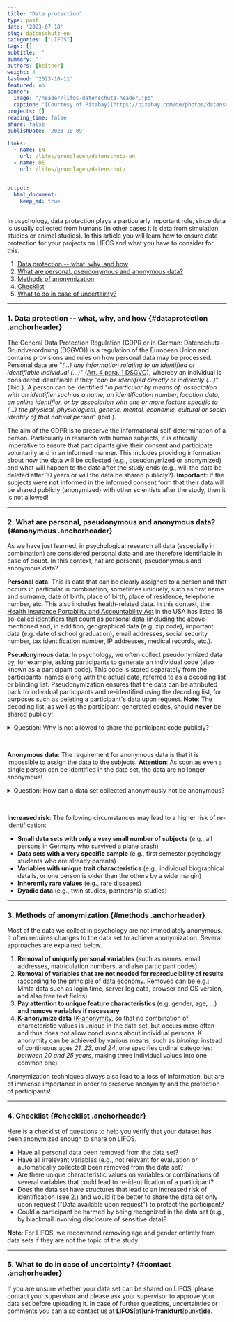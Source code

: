 ```yaml
---
title: "Data protection" 
type: post
date: '2023-07-18' 
slug: datenschutz-en
categories: ["LIFOS"] 
tags: [] 
subtitle: ''
summary: '' 
authors: [beitner] 
weight: 4
lastmod: '2023-10-11'
featured: no
banner:
  image: "/header/lifos-datenschutz-header.jpg"
  caption: "[Courtesy of Pixabay](https://pixabay.com/de/photos/datenschutz-datenschutzerkl%C3%A4rung-5243225/)"
projects: []
reading_time: false
share: false
publishDate: '2023-10-09'

links:
  - name: EN
    url: /lifos/grundlagen/datenschutz-en
  - name: DE
    url: /lifos/grundlagen/datenschutz


output:
  html_document:
    keep_md: true
---
```




In psychology, data protection plays a particularly important role, since data is usually collected from humans (in other cases it is data from simulation studies or animal studies). In this article you will learn how to ensure data protection for your projects on LIFOS and what you have to consider for this.


1. [Data protection -- what, why, and how](#dataprotection)
2. [What are personal, pseudonymous and anonymous data?](#anonymous)
3. [Methods of anonymization](#methods)
4. [Checklist](#checklist)
5. [What to do in case of uncertainty?](#contact)


***

### 1. Data protection -- what, why, and how {#dataprotection .anchorheader}

The General Data Protection Regulation (GDPR or in German: Datenschutz-Grundverordnung (DSGVO)) is a regulation of the European Union and contains provisions and rules on how personal data may be processed. Personal data are "*(...) any information relating to an identified or identifiable individual (...)*" ([Art. 4 para. 1 DSGVO](https://dsgvo-gesetz.de/art-4-dsgvo/)), whereby an individual is considered identifiable if they "*can be identified directly or indirectly (...)*" (ibid.). A person can be identified "*in particular by means of: association with an identifier such as a name, an identification number, location data, an online identifier, or by association with one or more factors specific to (...) the physical, physiological, genetic, mental, economic, cultural or social identity of that natural person*" (ibid.). 

The aim of the GDPR is to preserve the informational self-determination of a person. Particularly in research with human subjects, it is ethically imperative to ensure that participants give their consent and participate voluntarily and in an informed manner. This includes providing information about how the data will be collected (e.g., pseudonymized or anonymized) and what will happen to the data after the study ends (e.g., will the data be deleted after 10 years or will the data be shared publicly?). **Important**: If the subjects were **not** informed in the informed consent form that their data will be shared publicly (anonymized) with other scientists after the study, then it is not allowed!

***

### 2. What are personal, pseudonymous and anonymous data? {#anonymous .anchorheader}

As we have just learned, in psychological research all data (especially in combination) are considered personal data and are therefore identifiable in case of doubt. In this context, hat are personal, pseudonymous and anonymous data? 

**Personal data**: This is data that can be clearly assigned to a person and that occurs in particular in combination, sometimes uniquely, such as first name and surname, date of birth, place of birth, place of residence, telephone number, etc. This also includes health-related data. In this context, the [Health Insurance Portability and Accountability Act](https://www.govinfo.gov/app/details/CRPT-104hrpt736/CRPT-104hrpt736/summary) in the USA has listed 18 so-called identifiers that count as personal data (including the above-mentioned and, in addition, geographical data (e.g. zip code), important data (e.g. date of school graduation), email addresses, social security number, tax identification number, IP addresses, medical records, etc.).

**Pseudonymous data**: In psychology, we often collect pseudonymized data by, for example, asking participants to generate an individual code (also known as a participant code). This code is stored separately from the participants' names along with the actual data, referred to as a decoding list or blinding list. Pseudonymization ensures that the data can be attributed back to individual participants and re-identified using the decoding list, for purposes such as deleting a participant's data upon request. **Note**: The decoding list, as well as the participant-generated codes, should **never** be shared publicly!

<details><summary>Question: Why is not allowed to share the participant code publicly?</summary> 
Imagine: My partner and I are both taking part in a study. Because data is collected over multiple time points, each participant must generate an individual code. Even if the instructions for generating the participant code are not shared, I know how my code was generated. Moreover, I know my partner well enough that I would be equally capable of generating his participant code. Accordingly, I can also re-identify him in the list. Ergo, anonymity is not guaranteed! If the participant code is not shared, it is harder for me to re-identify my partner or ideally not possible at all.
</details>

&nbsp;

**Anonymous data**: The requirement for anonymous data is that it is impossible to assign the data to the subjects. **Attention**: As soon as even a single person can be identified in the data set, the data are no longer anonymous!
  
  
<details><summary>Question: How can a data set collected anonymously not be anonymous?</summary> 
Imagine: In your study cohort, a survey will be conducted on the Big 5 personality traits. In addition, your gender and age will also be recorded. The researchers conducting the survey will not receive any information about who completes the survey other than the information just listed. Now, in your cohort, however, there are not only females and males between the ages of 18 and 25, but there may also be a non-binary person, a woman aged 41 and a man aged 50. Once you know these students, you will also recognize them in the data set and the data will no longer be considered anonymous. It would be different if the survey had been run in the whole of Germany, for example. Age and gender are then no longer necessarily sufficient to identify the individuals. What is clear from this example is that potentially any characteristic or combination of characteristics could make a person identifiable.
</details>

&nbsp;

**Increased risk**: The following circumstances may lead to a higher risk of re-identification:

- **Small data sets with only a very small number of subjects** (e.g., all persons in Germany who survived a plane crash)
- **Data sets with a very specific sample** (e.g., first semester psychology students who are already parents)
- **Variables with unique trait characteristics** (e.g., individual biographical details, or one person is older than the others by a wide margin)
- **Inherently rare values** (e.g., rare diseases)
- **Dyadic data** (e.g., twin studies, partnership studies)

***

### 3. Methods of anonymization {#methods .anchorheader}

Most of the data we collect in psychology are not immediately anonymous. It often requires changes to the data set to achieve anonymization. Several approaches are explained below. 

1. **Removal of uniquely personal variables** (such as names, email addresses, matriculation numbers, and also participant codes)
2. **Removal of variables that are not needed for reproducibility of results** (according to the principle of data economy. Removed can be e.g.: Mmta data such as login time, server log data, browser and OS version, and also free text fields)
3. **Pay attention to unique feature characteristics** (e.g. gender, age, ...) **and remove variables if necessary**
4. **K-anonymize data** ([K-anonymity](https://en.wikipedia.org/wiki/K-anonymity), so that no combination of characteristic values is unique in the data set, but occurs more often and thus does not allow conclusions about individual persons. K-anonymity can be achieved by various means, such as *binning*: instead of continuous ages *21, 23, and 24*, one specifies ordinal categories: *between 20 and 25 years*, making three individual values into one common one)

Anonymization techniques always also lead to a loss of information, but are of immense importance in order to preserve anonymity and the protection of participants!

***

### 4. Checklist {#checklist .anchorheader}

Here is a checklist of questions to help you verify that your dataset has been anonymized enough to share on LIFOS.

- Have all personal data been removed from the data set?
- Have all irrelevant variables (e.g., not relevant for evaluation or automatically collected) been removed from the data set? 
- Are there unique characteristic values on variables or combinations of several variables that could lead to re-identification of a participant?
- Does the data set have structures that lead to an increased risk of identification (see [2.](#anonymous)) and would it be better to share the data set only upon request ("Data available upon request") to protect the participant?
- Could a participant be harmed by being recognized in the data set (e.g., by blackmail involving disclosure of sensitive data)?

**Note**: For LIFOS, we recommend removing age and gender entirely from data sets if they are not the topic of the study. 


***

### 5. What to do in case of uncertainty? {#contact .anchorheader}

If you are unsure whether your data set can be shared on LIFOS, please contact your supervisor and please ask your supervisor to approve your data set before uploading it. In case of further questions, uncertainties or comments you can also contact us at **LIFOS**[at]**uni-frankfurt**[punkt]**de**.





